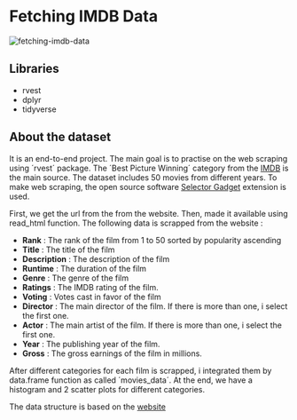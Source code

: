 # Fetching IMDB Data

![fetching-imdb-data](https://user-images.githubusercontent.com/70109399/155847719-b69f5680-cb50-4110-8c5b-31a39f2e404e.jpeg)

## Libraries

* rvest
* dplyr
* tidyverse

## About the dataset

It is an end-to-end project. The main goal is  to practise on the web scraping using ´rvest´ package.
The ´Best Picture Winning´ category from the [IMDB](https://www.imdb.com/search/title/?groups=best_picture_winner&view=advanced) is the main source. The dataset includes 50 movies from different years. To make web scraping, the open source software [Selector Gadget](https://selectorgadget.com) extension is used.

First, we get the url from the from the website. Then, made it available using read_html function. The following data is scrapped from the website :
* **Rank** : The rank of the film from 1 to 50 sorted by popularity ascending
* **Title** : The title of the film
* **Description** : The description of the film
* **Runtime** : The duration of the film
* **Genre** : The genre of the film
* **Ratings** : The IMDB rating of the film.
* **Voting** : Votes cast in favor of the film
* **Director** : The main director of the film. If there is more than one, i select the first one.
* **Actor** :  The main artist of the film. If there is more than one, i select the first one.
* **Year** : The publishing year of the film.
* **Gross** : The gross earnings of the film in millions.

After different categories for each film is scrapped, i integrated them by data.frame function as called ´movies_data´. At the end, we have a histogram and 2 scatter plots for different categories.


The data structure is based on the [website](https://www.analyticsvidhya.com/blog/2017/03/beginners-guide-on-web-scraping-in-r-using-rvest-with-hands-on-knowledge/)
